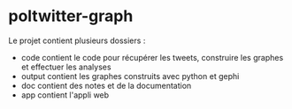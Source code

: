 ﻿# poltwitter-graph

Le projet contient plusieurs dossiers :
- code contient le code pour récupérer les tweets, construire les graphes et effectuer les analyses
- output contient les graphes construits avec python et gephi
- doc contient des notes et de la documentation
- app contient l'appli web
